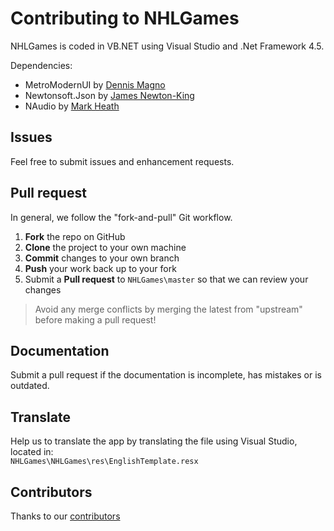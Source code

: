 Contributing to NHLGames
========================

NHLGames is coded in VB.NET using Visual Studio and .Net Framework 4.5.     

Dependencies:
- MetroModernUI by [Dennis Magno](/dennismagno)
- Newtonsoft.Json by [James Newton-King](/JamesNK)
- NAudio by [Mark Heath](/markheath)

Issues
------

Feel free to submit issues and enhancement requests.

Pull request
------------

In general, we follow the "fork-and-pull" Git workflow.

 1. **Fork** the repo on GitHub
 2. **Clone** the project to your own machine
 3. **Commit** changes to your own branch
 4. **Push** your work back up to your fork
 5. Submit a **Pull request** to `NHLGames\master` so that we can review your changes

> Avoid any merge conflicts by merging the latest from "upstream" before making a pull request!

Documentation
-------------

Submit a pull request if the documentation is incomplete, has mistakes or is outdated.

Translate
---------

Help us to translate the app by translating the file using Visual Studio, located in:   
`NHLGames\NHLGames\res\EnglishTemplate.resx`

Contributors
------------

Thanks to our [contributors](https://github.com/NHLGames/NHLGames/graphs/contributors)

